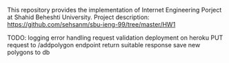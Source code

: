 This repository provides the implementation of Internet Engineering Porject at Shahid Beheshti University.
Project description: https://github.com/sehsanm/sbu-ieng-99/tree/master/HW1

TODO:
logging
error handling
request validation
deployment on heroku
PUT request to /addpolygon endpoint return suitable response
save new polygons to db
